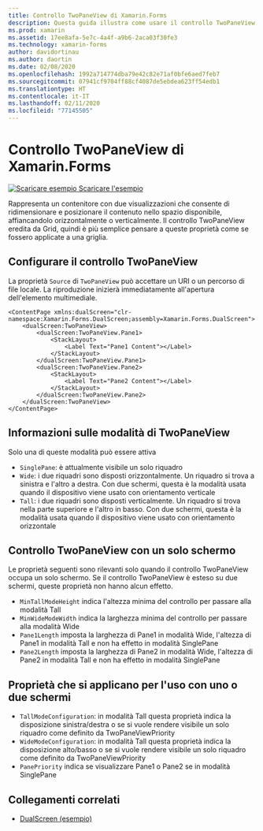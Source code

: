 ```yaml
---
title: Controllo TwoPaneView di Xamarin.Forms
description: Questa guida illustra come usare il controllo TwoPaneView di Xamarin.Forms per ottimizzare l'esperienza delle app per i dispositivi con doppio schermo, ad esempio Surface Duo e Surface Neo.
ms.prod: xamarin
ms.assetid: 17ee8afa-5e7c-4a4f-a9b6-2aca03f30fe3
ms.technology: xamarin-forms
author: davidortinau
ms.author: daortin
ms.date: 02/08/2020
ms.openlocfilehash: 1992a714774dba79e42c82e71af0bfe6aed7feb7
ms.sourcegitcommit: 07941cf9704ff88cf4087de5ebdea623ff54edb1
ms.translationtype: HT
ms.contentlocale: it-IT
ms.lasthandoff: 02/11/2020
ms.locfileid: "77145505"
---
```

# <a name="xamarinforms-twopaneview"></a>Controllo TwoPaneView di Xamarin.Forms

[![Scaricare esempio](~/media/shared/download.png) Scaricare l'esempio](https://github.com/xamarin/xamarin-forms-samples/tree/pre-release/UserInterface/DualScreenDemos)

Rappresenta un contenitore con due visualizzazioni che consente di ridimensionare e posizionare il contenuto nello spazio disponibile, affiancandolo orizzontalmente o verticalmente. Il controllo TwoPaneView eredita da Grid, quindi è più semplice pensare a queste proprietà come se fossero applicate a una griglia.

## <a name="set-up-twopaneview"></a>Configurare il controllo TwoPaneView

La proprietà `Source` di `TwoPaneView` può accettare un URI o un percorso di file locale. La riproduzione inizierà immediatamente all'apertura dell'elemento multimediale.

```xaml
<ContentPage xmlns:dualScreen="clr-namespace:Xamarin.Forms.DualScreen;assembly=Xamarin.Forms.DualScreen">
    <dualScreen:TwoPaneView>
        <dualScreen:TwoPaneView.Pane1>
            <StackLayout>
                <Label Text="Pane1 Content"></Label>
            </StackLayout>
        </dualScreen:TwoPaneView.Pane1>
        <dualScreen:TwoPaneView.Pane2>
            <StackLayout>
                <Label Text="Pane2 Content"></Label>
            </StackLayout>
        </dualScreen:TwoPaneView.Pane2>
    </dualScreen:TwoPaneView>
</ContentPage>
```

## <a name="understand-twopaneview-modes"></a>Informazioni sulle modalità di TwoPaneView

Solo una di queste modalità può essere attiva

- `SinglePane`: è attualmente visibile un solo riquadro
- `Wide`: i due riquadri sono disposti orizzontalmente. Un riquadro si trova a sinistra e l'altro a destra. Con due schermi, questa è la modalità usata quando il dispositivo viene usato con orientamento verticale
- `Tall`: i due riquadri sono disposti verticalmente. Un riquadro si trova nella parte superiore e l'altro in basso. Con due schermi, questa è la modalità usata quando il dispositivo viene usato con orientamento orizzontale

## <a name="control-twopaneview-when-its-only-on-one-screen"></a>Controllo TwoPaneView con un solo schermo

Le proprietà seguenti sono rilevanti solo quando il controllo TwoPaneView occupa un solo schermo. Se il controllo TwoPaneView è esteso su due schermi, queste proprietà non hanno alcun effetto.

- `MinTallModeHeight` indica l'altezza minima del controllo per passare alla modalità Tall
- `MinWideModeWidth` indica la larghezza minima del controllo per passare alla modalità Wide
- `Pane1Length` imposta la larghezza di Pane1 in modalità Wide, l'altezza di Pane1 in modalità Tall e non ha effetto in modalità SinglePane
- `Pane2Length` imposta la larghezza di Pane2 in modalità Wide, l'altezza di Pane2 in modalità Tall e non ha effetto in modalità SinglePane

## <a name="properties-that-apply-when-on-one-screen-or-two"></a>Proprietà che si applicano per l'uso con uno o due schermi

- `TallModeConfiguration`: in modalità Tall questa proprietà indica la disposizione sinistra/destra o se si vuole rendere visibile un solo riquadro come definito da TwoPaneViewPriority
- `WideModeConfiguration`: in modalità Tall questa proprietà indica la disposizione alto/basso o se si vuole rendere visibile un solo riquadro come definito da TwoPaneViewPriority
- `PanePriority` indica se visualizzare Pane1 o Pane2 se in modalità SinglePane

## <a name="related-links"></a>Collegamenti correlati

- [DualScreen (esempio)](https://github.com/xamarin/xamarin-forms-samples/tree/pre-release/UserInterface/DualScreenDemos)
